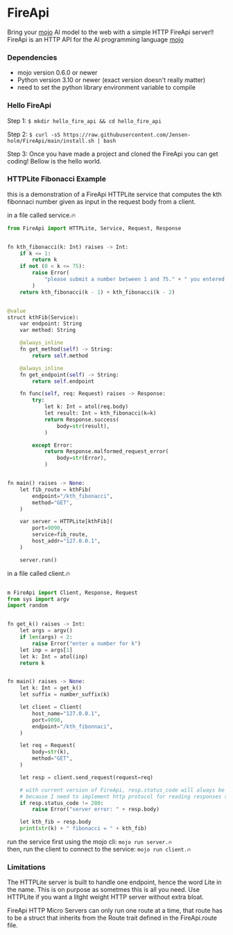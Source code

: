 # FireApi

Bring your [mojo]() AI model to the web with a simple HTTP FireApi server!!
FireApi is an HTTP API for the AI programming language [mojo]()

### Dependencies
 - mojo version 0.6.0 or newer
 - Python version 3.10 or newer (exact version doesn't really matter)
 - need to set the python library environment variable to compile

### Hello FireApi
Step 1: `$ mkdir hello_fire_api && cd hello_fire_api` <br>

Step 2: `$ curl -sS https://raw.githubusercontent.com/Jensen-holm/FireApi/main/install.sh | bash`

Step 3: Once you have made a project and cloned the FireApi you can get coding! Bellow is the hello world.


### HTTPLite Fibonacci Example

this is a demonstration of a FireApi HTTPLite service that computes the kth fibonnaci number given as input
in the request body from a client.

in a file called service.🔥
```py
from FireApi import HTTPLite, Service, Request, Response


fn kth_fibonacci(k: Int) raises -> Int:
    if k <= 1:
        return k
    if not (0 < k <= 75):
        raise Error(
            "please submit a number between 1 and 75." + " you entered " + str(k)
        )
    return kth_fibonacci(k - 1) + kth_fibonacci(k - 2)


@value
struct kthFib(Service):
    var endpoint: String
    var method: String

    @always_inline
    fn get_method(self) -> String:
        return self.method

    @always_inline
    fn get_endpoint(self) -> String:
        return self.endpoint

    fn func(self, req: Request) raises -> Response:
        try:
            let k: Int = atol(req.body)
            let result: Int = kth_fibonacci(k=k)
            return Response.success(
                body=str(result),
            )

        except Error:
            return Response.malformed_request_error(
                body=str(Error),
            )


fn main() raises -> None:
    let fib_route = kthFib(
        endpoint="/kth_fibonacci",
        method="GET",
    )

    var server = HTTPLite[kthFib](
        port=9090,
        service=fib_route,
        host_addr="127.0.0.1",
    )

    server.run()

```

in a file called client.🔥
```py

m FireApi import Client, Response, Request
from sys import argv
import random


fn get_k() raises -> Int:
    let args = argv()
    if len(args) < 2:
        raise Error("enter a number for k")
    let inp = args[1]
    let k: Int = atol(inp)
    return k


fn main() raises -> None:
    let k: Int = get_k()
    let suffix = number_suffix(k)

    let client = Client(
        host_name="127.0.0.1",
        port=9090,
        endpoint="/kth_fibonnaci",
    )

    let req = Request(
        body=str(k),
        method="GET",
    )

    let resp = client.send_request(request=req)

    # with current version of FireApi, resp.status_code will always be 200
    # because I need to implement http protocol for reading responses still
    if resp.status_code != 200:
        raise Error("server error: " + resp.body)

    let kth_fib = resp.body
    print(str(k) + " fibonacci = " + kth_fib)

```

run the service first using the mojo cli: `mojo run server.🔥` <br>
then, run the client to connect to the service: `mojo run client.🔥` <br>

### Limitations

The HTTPLite server is built to handle one endpoint, hence the word Lite in the name. This is on purpose as sometmes this is all you need. Use HTTPLite if you want a litght weight HTTP server without extra bloat.

FireApi HTTP Micro Servers can only run one route at a time, that route has to be a struct that inherits from the Route trait defined in the FireApi.route file.

